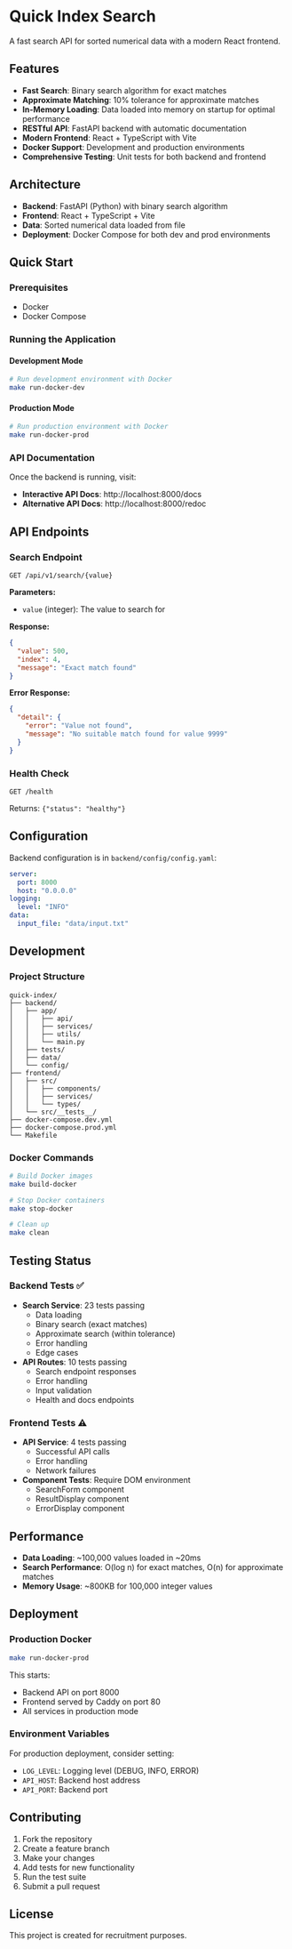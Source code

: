 # Quick Index Search

A fast search API for sorted numerical data with a modern React frontend.

## Features

- **Fast Search**: Binary search algorithm for exact matches
- **Approximate Matching**: 10% tolerance for approximate matches
- **In-Memory Loading**: Data loaded into memory on startup for optimal performance
- **RESTful API**: FastAPI backend with automatic documentation
- **Modern Frontend**: React + TypeScript with Vite
- **Docker Support**: Development and production environments
- **Comprehensive Testing**: Unit tests for both backend and frontend

## Architecture

- **Backend**: FastAPI (Python) with binary search algorithm
- **Frontend**: React + TypeScript + Vite
- **Data**: Sorted numerical data loaded from file
- **Deployment**: Docker Compose for both dev and prod environments

## Quick Start

### Prerequisites

- Docker
- Docker Compose

### Running the Application

#### Development Mode

```bash
# Run development environment with Docker
make run-docker-dev
```

#### Production Mode

```bash
# Run production environment with Docker
make run-docker-prod
```

### API Documentation

Once the backend is running, visit:
- **Interactive API Docs**: http://localhost:8000/docs
- **Alternative API Docs**: http://localhost:8000/redoc

## API Endpoints

### Search Endpoint

```
GET /api/v1/search/{value}
```

**Parameters:**
- `value` (integer): The value to search for

**Response:**
```json
{
  "value": 500,
  "index": 4,
  "message": "Exact match found"
}
```

**Error Response:**
```json
{
  "detail": {
    "error": "Value not found",
    "message": "No suitable match found for value 9999"
  }
}
```

### Health Check

```
GET /health
```

Returns: `{"status": "healthy"}`

## Configuration

Backend configuration is in `backend/config/config.yaml`:

```yaml
server:
  port: 8000
  host: "0.0.0.0"
logging:
  level: "INFO"
data:
  input_file: "data/input.txt"
```

## Development

### Project Structure

```
quick-index/
├── backend/
│   ├── app/
│   │   ├── api/
│   │   ├── services/
│   │   ├── utils/
│   │   └── main.py
│   ├── tests/
│   ├── data/
│   └── config/
├── frontend/
│   ├── src/
│   │   ├── components/
│   │   ├── services/
│   │   └── types/
│   └── src/__tests__/
├── docker-compose.dev.yml
├── docker-compose.prod.yml
└── Makefile
```

### Docker Commands

```bash
# Build Docker images
make build-docker

# Stop Docker containers
make stop-docker

# Clean up
make clean
```

## Testing Status

### Backend Tests ✅
- **Search Service**: 23 tests passing
  - Data loading
  - Binary search (exact matches)
  - Approximate search (within tolerance)
  - Error handling
  - Edge cases
- **API Routes**: 10 tests passing
  - Search endpoint responses
  - Error handling
  - Input validation
  - Health and docs endpoints

### Frontend Tests ⚠️
- **API Service**: 4 tests passing
  - Successful API calls
  - Error handling
  - Network failures
- **Component Tests**: Require DOM environment
  - SearchForm component
  - ResultDisplay component  
  - ErrorDisplay component

## Performance

- **Data Loading**: ~100,000 values loaded in ~20ms
- **Search Performance**: O(log n) for exact matches, O(n) for approximate matches
- **Memory Usage**: ~800KB for 100,000 integer values

## Deployment

### Production Docker

```bash
make run-docker-prod
```

This starts:
- Backend API on port 8000
- Frontend served by Caddy on port 80
- All services in production mode

### Environment Variables

For production deployment, consider setting:
- `LOG_LEVEL`: Logging level (DEBUG, INFO, ERROR)
- `API_HOST`: Backend host address
- `API_PORT`: Backend port

## Contributing

1. Fork the repository
2. Create a feature branch
3. Make your changes
4. Add tests for new functionality
5. Run the test suite
6. Submit a pull request

## License

This project is created for recruitment purposes.